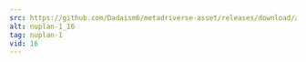 ```yaml
---
src: https://github.com/Dadaism6/metadriverse-asset/releases/download/assetsv1.0.2/nuplan-1_16.mp4
alt: nuplan-1_16
tag: nuplan-1
vid: 16
---
```

